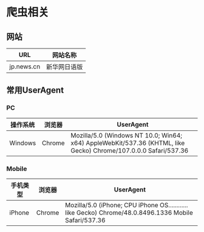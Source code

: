 # 爬虫相关

## 网站

|    URL     |  网站名称  |
|:----------:|:------:|
| jp.news.cn | 新华网日语版 |

## 常用UserAgent

### PC

| 操作系统    | 浏览器    | UserAgent                                                                                                       |
|---------|--------|-----------------------------------------------------------------------------------------------------------------|
| Windows | Chrome | Mozilla/5.0 (Windows NT 10.0; Win64; x64) AppleWebKit/537.36 (KHTML, like Gecko) Chrome/107.0.0.0 Safari/537.36 |


### Mobile

| 手机类型   | 浏览器    | UserAgent                                                                                             |
|--------|--------|-------------------------------------------------------------------------------------------------------|
| iPhone | Chrome | Mozilla/5.0 (iPhone; CPU iPhone OS............ like Gecko) Chrome/48.0.8496.1336 Mobile Safari/537.36 |
